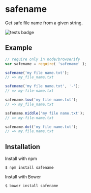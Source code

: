 safename
========

Get safe file name from a given string.

![tests badge](https://travis-ci.org/jacoborus/safename.svg?branch=master)


## Example

```js
// require only in node/browserify
var safename = require( 'safename' );

safename('my file name.txt');
// => my_file_name.txt

safename('my file name.txt', '-');
// => my-file-name.txt

safename.low('my file name.txt');
// => my_file_name.txt

safename.middle('my file name.txt');
// => my-file-name.txt

safename.dot('my file name.txt');
// => my.file.name.txt
```



## Installation

Install with npm
```
$ npm install safename
```

Install with Bower
```
$ bower install safename
```


